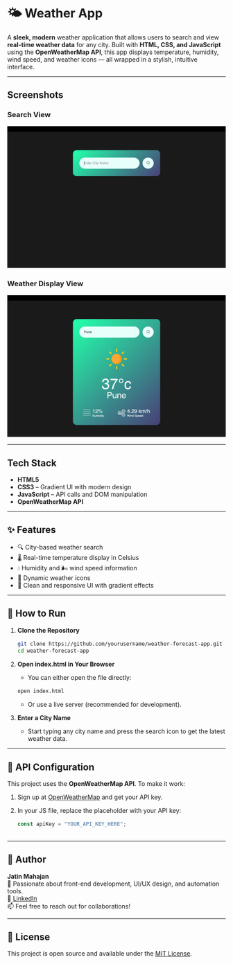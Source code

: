 # 🌤️ Weather App

A **sleek, modern** weather application that allows users to search and view **real-time weather data** for any city. Built with **HTML, CSS, and JavaScript** using the **OpenWeatherMap API**, this app displays temperature, humidity, wind speed, and weather icons — all wrapped in a stylish, intuitive interface.


---


##  Screenshots

###  Search View
![Search View](./images/Weather_app_img_1.png)

###  Weather Display View
![Weather Display View](./images/Weather_app_img_2.png)

---

##  Tech Stack

- **HTML5**
- **CSS3** – Gradient UI with modern design
- **JavaScript** – API calls and DOM manipulation
- **OpenWeatherMap API**

---

## ✨ Features

- 🔍 City-based weather search
- 🌡️ Real-time temperature display in Celsius
- 💧 Humidity and 🌬️ wind speed information
- 🌇 Dynamic weather icons
- 🎨 Clean and responsive UI with gradient effects

---

## 🚀 How to Run

1. **Clone the Repository**
   ```bash
   git clone https://github.com/yourusername/weather-forecast-app.git
   cd weather-forecast-app

2.	**Open index.html in Your Browser**
    - You can either open the file directly:
     ```bash
     open index.html
     ```

    - Or use a live server (recommended for development).

3.	**Enter a City Name**
	  - Start typing any city name and press the search icon to get the latest weather data.

---

## 🔑 API Configuration

This project uses the **OpenWeatherMap API**. To make it work:

1. Sign up at [OpenWeatherMap](https://openweathermap.org/api) and get your API key.
2. In your JS file, replace the placeholder with your API key:

   ```js
   const apiKey = "YOUR_API_KEY_HERE";
       
---

## 🧠 Author

**Jatin Mahajan**  
💼 Passionate about front-end development, UI/UX design, and automation tools.  
🔗 [LinkedIn](https://www.linkedin.com/in/jatinm9)  
📫 Feel free to reach out for collaborations!

---

## 📄 License

This project is open source and available under the [MIT License](https://opensource.org/licenses/MIT).
  
